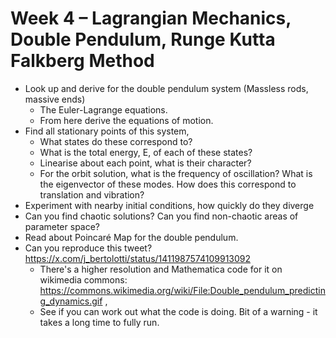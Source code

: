 # Week 4 – Lagrangian Mechanics, Double Pendulum, Runge Kutta Falkberg Method

* Look up and derive for the double pendulum system (Massless rods, massive ends)
    * The Euler-Lagrange equations.
    * From here derive the equations of motion.
* Find all stationary points of this system,
    * What states do these correspond to?
    * What is the total energy, E, of each of these states?
    * Linearise about each point, what is their character?
    * For the orbit solution, what is the frequency of oscillation? What is the eigenvector of these modes. How does this correspond to translation and vibration?
* Experiment with nearby initial conditions, how quickly do they diverge
* Can you find chaotic solutions? Can you find non-chaotic areas of parameter space?
* Read about Poincaré Map for the double pendulum.
* Can you reproduce this tweet? https://x.com/j_bertolotti/status/1411987574109913092
   * There's a higher resolution and Mathematica code for it on wikimedia commons: https://commons.wikimedia.org/wiki/File:Double_pendulum_predicting_dynamics.gif ,
   * See if you can work out what the code is doing. Bit of a warning - it takes a long time to fully run.
